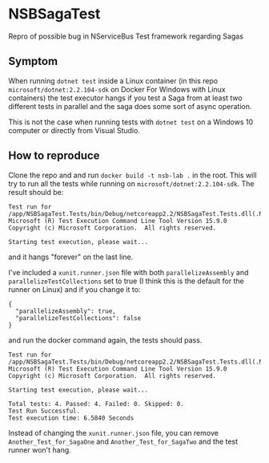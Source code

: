 # NSBSagaTest
Repro of possible bug in NServiceBus Test framework regarding Sagas

## Symptom
When running `dotnet test` inside a Linux container (in this repo `microsoft/dotnet:2.2.104-sdk` on Docker For Windows with Linux containers) the test executor hangs if you test a Saga from at least two different tests in parallel and the saga does some sort of async operation.

This is not the case when running tests with `dotnet test` on a Windows 10 computer or directly from Visual Studio.

## How to reproduce
Clone the repo and and run `docker build -t nsb-lab .` in the root. This will try to run all the tests while running on `microsoft/dotnet:2.2.104-sdk`. The result should be:

```
Test run for /app/NSBSagaTest.Tests/bin/Debug/netcoreapp2.2/NSBSagaTest.Tests.dll(.NETCoreApp,Version=v2.2)
Microsoft (R) Test Execution Command Line Tool Version 15.9.0
Copyright (c) Microsoft Corporation.  All rights reserved.

Starting test execution, please wait...

```

and it hangs "forever" on the last line.

I've included a `xunit.runner.json` file with both `parallelizeAssembly` and `parallelizeTestCollections` set to true (I think this is the default for the runner on Linux) and if you change it to:

```
{
  "parallelizeAssembly": true,
  "parallelizeTestCollections": false
}
```

and run the docker command again, the tests should pass.

```
Test run for /app/NSBSagaTest.Tests/bin/Debug/netcoreapp2.2/NSBSagaTest.Tests.dll(.NETCoreApp,Version=v2.2)
Microsoft (R) Test Execution Command Line Tool Version 15.9.0
Copyright (c) Microsoft Corporation.  All rights reserved.

Starting test execution, please wait...

Total tests: 4. Passed: 4. Failed: 0. Skipped: 0.
Test Run Successful.
Test execution time: 6.5840 Seconds
```

Instead of changing the `xunit.runner.json` file, you can remove `Another_Test_for_SagaOne` and `Another_Test_for_SagaTwo` and the test runner won't hang.

